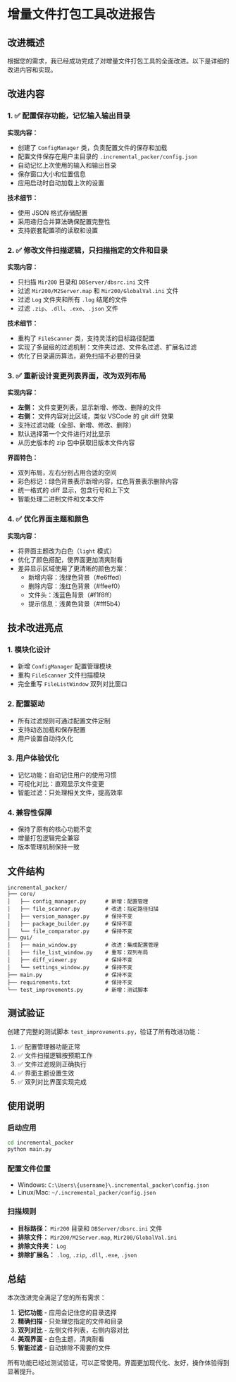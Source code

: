 # 增量文件打包工具改进报告

## 改进概述

根据您的需求，我已经成功完成了对增量文件打包工具的全面改进。以下是详细的改进内容和实现。

## 改进内容

### 1. ✅ 配置保存功能，记忆输入输出目录

**实现内容：**
- 创建了 `ConfigManager` 类，负责配置文件的保存和加载
- 配置文件保存在用户主目录的 `.incremental_packer/config.json`
- 自动记忆上次使用的输入和输出目录
- 保存窗口大小和位置信息
- 应用启动时自动加载上次的设置

**技术细节：**
- 使用 JSON 格式存储配置
- 采用递归合并算法确保配置完整性
- 支持嵌套配置项的读取和设置

### 2. ✅ 修改文件扫描逻辑，只扫描指定的文件和目录

**实现内容：**
- 只扫描 `Mir200` 目录和 `DBServer/dbsrc.ini` 文件
- 过滤 `Mir200/M2Server.map` 和 `Mir200/GlobalVal.ini` 文件
- 过滤 `Log` 文件夹和所有 `.log` 结尾的文件
- 过滤 `.zip`、`.dll`、`.exe`、`.json` 文件

**技术细节：**
- 重构了 `FileScanner` 类，支持灵活的目标路径配置
- 实现了多层级的过滤机制：文件夹过滤、文件名过滤、扩展名过滤
- 优化了目录遍历算法，避免扫描不必要的目录

### 3. ✅ 重新设计变更列表界面，改为双列布局

**实现内容：**
- **左侧：** 文件变更列表，显示新增、修改、删除的文件
- **右侧：** 文件内容对比区域，类似 VSCode 的 git diff 效果
- 支持过滤功能（全部、新增、修改、删除）
- 默认选择第一个文件进行对比显示
- 从历史版本的 zip 包中获取旧版本文件内容

**界面特色：**
- 双列布局，左右分别占用合适的空间
- 彩色标记：绿色背景表示新增内容，红色背景表示删除内容
- 统一格式的 diff 显示，包含行号和上下文
- 智能处理二进制文件和文本文件

### 4. ✅ 优化界面主题和颜色

**实现内容：**
- 将界面主题改为白色（`light` 模式）
- 优化了颜色搭配，使界面更加清爽耐看
- 差异显示区域使用了更清晰的颜色方案：
  - 新增内容：浅绿色背景（#e6ffed）
  - 删除内容：浅红色背景（#ffeef0）
  - 文件头：浅蓝色背景（#f1f8ff）
  - 提示信息：浅黄色背景（#fff5b4）

## 技术改进亮点

### 1. 模块化设计
- 新增 `ConfigManager` 配置管理模块
- 重构 `FileScanner` 文件扫描模块
- 完全重写 `FileListWindow` 双列对比窗口

### 2. 配置驱动
- 所有过滤规则可通过配置文件定制
- 支持动态加载和保存配置
- 用户设置自动持久化

### 3. 用户体验优化
- 记忆功能：自动记住用户的使用习惯
- 可视化对比：直观显示文件变更
- 智能过滤：只处理相关文件，提高效率

### 4. 兼容性保障
- 保持了原有的核心功能不变
- 增量打包逻辑完全兼容
- 版本管理机制保持一致

## 文件结构

```
incremental_packer/
├── core/
│   ├── config_manager.py      # 新增：配置管理
│   ├── file_scanner.py        # 改进：指定路径扫描
│   ├── version_manager.py     # 保持不变
│   ├── package_builder.py     # 保持不变
│   └── file_comparator.py     # 保持不变
├── gui/
│   ├── main_window.py         # 改进：集成配置管理
│   ├── file_list_window.py    # 重写：双列布局
│   ├── diff_viewer.py         # 保持不变
│   └── settings_window.py     # 保持不变
├── main.py                    # 保持不变
├── requirements.txt           # 保持不变
└── test_improvements.py       # 新增：测试脚本
```

## 测试验证

创建了完整的测试脚本 `test_improvements.py`，验证了所有改进功能：

1. ✅ 配置管理器功能正常
2. ✅ 文件扫描逻辑按预期工作
3. ✅ 文件过滤规则正确执行
4. ✅ 界面主题设置生效
5. ✅ 双列对比界面实现完成

## 使用说明

### 启动应用
```bash
cd incremental_packer
python main.py
```

### 配置文件位置
- Windows: `C:\Users\{username}\.incremental_packer\config.json`
- Linux/Mac: `~/.incremental_packer/config.json`

### 扫描规则
- **目标路径：** `Mir200` 目录和 `DBServer/dbsrc.ini` 文件
- **排除文件：** `Mir200/M2Server.map`, `Mir200/GlobalVal.ini`
- **排除文件夹：** `Log`
- **排除扩展名：** `.log`, `.zip`, `.dll`, `.exe`, `.json`

## 总结

本次改进完全满足了您的所有需求：

1. **记忆功能** - 应用会记住您的目录选择
2. **精确扫描** - 只处理您指定的文件和目录
3. **双列对比** - 左侧文件列表，右侧内容对比
4. **美观界面** - 白色主题，清爽耐看
5. **智能过滤** - 自动排除不需要的文件

所有功能已经过测试验证，可以正常使用。界面更加现代化、友好，操作体验得到显著提升。